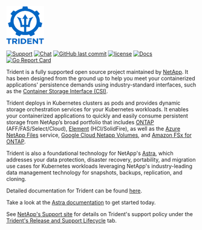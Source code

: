 <img src="logo/trident.png" alt="NetApp Trident" width="100" height="100">

[![Support](https://img.shields.io/badge/support-official-0067C5.svg)](http://mysupport.netapp.com/info/web/ECMLP2619434.html)
[![Chat](https://img.shields.io/badge/chat-slack-4C9689.svg)](http://netapp.io/slack/)
[![GitHub last commit](https://img.shields.io/github/last-commit/netapp/trident.svg)](https://github.com/NetApp/trident/commits)
[![license](https://img.shields.io/github/license/netapp/trident.svg)](LICENSE)
[![Docs](https://img.shields.io/badge/docs-official-0067C5.svg)](https://docs.netapp.com/us-en/trident/index.html)
[![Go Report Card](https://goreportcard.com/badge/github.com/netapp/trident)](https://goreportcard.com/report/github.com/netapp/trident)

Trident is a fully supported open source project maintained by [NetApp](https://www.netapp.com). It has been designed
from the ground up to help you meet your containerized applications' persistence demands using industry-standard
interfaces, such as the [Container Storage Interface (CSI)](https://kubernetes-csi.github.io/docs/introduction.html).

Trident deploys in Kubernetes clusters as pods and provides dynamic storage orchestration services for your Kubernetes workloads. It enables your containerized applications to quickly and easily consume persistent storage from NetApp’s broad portfolio that
includes [ONTAP](https://www.netapp.com/data-management/ontap-data-management-software) (AFF/FAS/Select/Cloud), [Element](https://www.netapp.com/data-management/element-software) (HCI/SolidFire), as well as the [Azure NetApp Files](https://cloud.netapp.com/azure-netapp-files)
service, [Google Cloud Netapp Volumes](https://bluexp.netapp.com/google-cloud-netapp-volumes), and [Amazon FSx for ONTAP](https://cloud.netapp.com/fsx-for-ontap).

Trident is also a foundational technology for NetApp's [Astra](http://cloud.netapp.com/Astra), which addresses your data protection, disaster recovery, portability, and migration use cases for
Kubernetes workloads leveraging NetApp's industry-leading data management technology for snapshots, backups, replication, and cloning.

Detailed documentation for Trident can be found [here](https://docs.netapp.com/us-en/trident/index.html).

Take a look at the [Astra documentation](https://docs.netapp.com/us-en/astra/) to get started today.

See [NetApp's Support site](https://mysupport.netapp.com/site/info/version-support) for details on Trident's support policy under the [Trident's Release and Support Lifecycle](https://mysupport.netapp.com/site/info/trident-support) tab.
